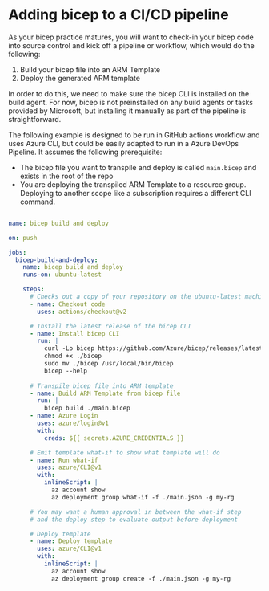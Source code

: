 # Adding bicep to a CI/CD pipeline

As your bicep practice matures, you will want to check-in your bicep code into source control and kick off a pipeline or workflow, which would do the following:

1. Build your bicep file into an ARM Template
1. Deploy the generated ARM template

In order to do this, we need to make sure the bicep CLI is installed on the build agent. For now, bicep is not preinstalled on any build agents or tasks provided by Microsoft, but installing it manually as part of the pipeline is straightforward.

The following example is designed to be run in GitHub actions workflow and uses Azure CLI, but could be easily adapted to run in a Azure DevOps Pipeline. It assumes the following prerequisite:

* The bicep file you want to transpile and deploy is called `main.bicep` and exists in the root of the repo
* You are deploying the transpiled ARM Template to a resource group. Deploying to another scope like a subscription requires a different CLI command.

```yaml

name: bicep build and deploy

on: push

jobs:
  bicep-build-and-deploy:
    name: bicep build and deploy
    runs-on: ubuntu-latest

    steps:
      # Checks out a copy of your repository on the ubuntu-latest machine
      - name: Checkout code
        uses: actions/checkout@v2

      # Install the latest release of the bicep CLI
      - name: Install bicep CLI
        run: |
          curl -Lo bicep https://github.com/Azure/bicep/releases/latest/download/bicep-linux-x64
          chmod +x ./bicep
          sudo mv ./bicep /usr/local/bin/bicep
          bicep --help
           
      # Transpile bicep file into ARM template
      - name: Build ARM Template from bicep file
        run: |
          bicep build ./main.bicep
      - name: Azure Login
        uses: azure/login@v1
        with:
          creds: ${{ secrets.AZURE_CREDENTIALS }}

      # Emit template what-if to show what template will do
      - name: Run what-if
        uses: azure/CLI@v1
        with:
          inlineScript: |
            az account show
            az deployment group what-if -f ./main.json -g my-rg

      # You may want a human approval in between the what-if step 
      # and the deploy step to evaluate output before deployment

      # Deploy template
      - name: Deploy template
        uses: azure/CLI@v1
        with:
          inlineScript: |
            az account show
            az deployment group create -f ./main.json -g my-rg
```
